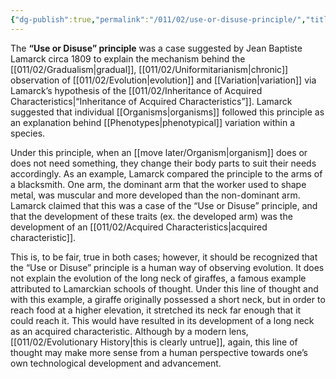 ```yaml
---
{"dg-publish":true,"permalink":"/011/02/use-or-disuse-principle/","title":"'Use or Disuse' Principle","tags":["BIOL422"],"noteIcon":"1","created":"2024-09-26T13:45:04.060-07:00","updated":"2024-10-03T22:30:26.069-07:00"}
---
```


The **“Use or Disuse” principle** was a case suggested by Jean Baptiste Lamarck circa 1809 to explain the mechanism behind the [[011/02/Gradualism\|gradual]], [[011/02/Uniformitarianism\|chronic]] observation of [[011/02/Evolution\|evolution]] and [[Variation\|variation]] via Lamarck’s hypothesis of the [[011/02/Inheritance of Acquired Characteristics\|“Inheritance of Acquired Characteristics”]]. Lamarck suggested that individual [[Organisms\|organisms]] followed this principle as an explanation behind [[Phenotypes\|phenotypical]] variation within a species.

Under this principle, when an [[move later/Organism\|organism]] does or does not need something, they change their body parts to suit their needs accordingly. As an example, Lamarck compared the principle to the arms of a blacksmith. One arm, the dominant arm that the worker used to shape metal, was muscular and more developed than the non-dominant arm. Lamarck claimed that this was a case of the “Use or Disuse” principle, and that the development of these traits (ex. the developed arm) was the development of an [[011/02/Acquired Characteristics\|acquired characteristic]].

This is, to be fair, true in both cases; however, it should be recognized that the “Use or Disuse” principle is a human way of observing evolution. It does not explain the evolution of the long neck of giraffes, a famous example attributed to Lamarckian schools of thought. Under this line of thought and with this example, a giraffe originally possessed a short neck, but in order to reach food at a higher elevation, it stretched its neck far enough that it could reach it. This would have resulted in its development of a long neck as an acquired characteristic. Although by a modern lens, [[011/02/Evolutionary History\|this is clearly untrue]], again, this line of thought may make more sense from a human perspective towards one’s own technological development and advancement.